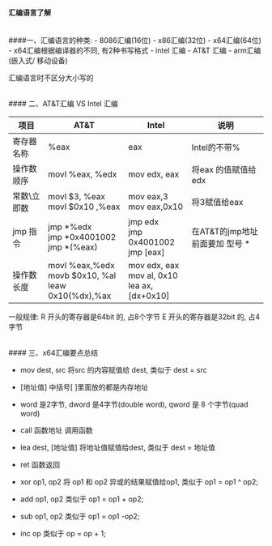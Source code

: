 #### 汇编语言了解

<br>
####一、汇编语言的种类:
- 8086汇编(16位)
- x86汇编(32位)
- x64汇编(64位)
   -  x64汇编根据编译器的不同, 有2种书写格式
      - intel 汇编
      - AT&T 汇编
- arm汇编 (嵌入式/ 移动设备)


汇编语言时不区分大小写的


<br>
#### 二、AT&T汇编 VS Intel 汇编

|项目|AT&T|Intel| 说明|
|-|-|-|-|
|寄存器名称| %eax|eax|Intel的不带%|
|操作数顺序| movl %eax, %edx| mov edx, eax| 将eax 的值赋值给edx|
|常数\立即数|movl $3, %eax <br> movl $0x10 ,%eax| mov eax,3 <br> mov eax,0x10| 将3赋值给eax|
|jmp 指令| jmp *%edx <br> jmp *0x4001002<br> jmp *(%eax)| jmp edx <br> jmp 0x4001002 <br> jmp [eax]| 在AT&T的jmp地址前面要加 型号 *|
|操作数长度| movl %eax,%edx <br> movb $0x10, %al <br> leaw 0x10(%dx),%ax| mov edx, eax<br> mov al, 0x10<br> lea ax,[dx+0x10]|



一般规律:
R 开头的寄存器是64bit 的, 占8个字节
E 开头的寄存器是32bit 的, 占4字节



<br>
#### 三、x64汇编要点总结

- mov dest, src 
将src 的内容赋值给 dest, 类似于 dest = src

- [地址值]
中括号[ ]里面放的都是内存地址

- word 是2字节, dword 是4字节(double word), qword 是 8 个字节(quad word)

- call 函数地址
调用函数

- lea dest, [地址值]
将地址值赋值给dest, 类似于 dest = 地址值

- ret 
函数返回

- xor op1, op2
将 op1 和 op2 异或的结果赋值给op1, 类似于 op1 = op1 ^ op2;

- add op1, op2
类似于 op1 = op1 + op2;

- sub op1, op2
类似于 op1 = op1 -op2;

- inc op
类似于 op = op + 1;































